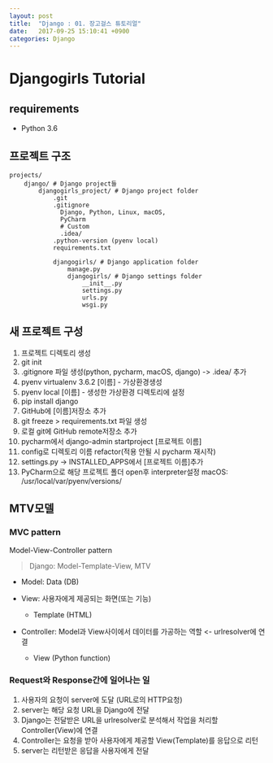 ```yaml
---
layout: post
title:  "Django : 01. 장고걸스 튜토리얼"
date:   2017-09-25 15:10:41 +0900
categories: Django
---
```


# Djangogirls Tutorial

## requirements

- Python 3.6

## 프로젝트 구조

```
projects/
	django/ # Django project들
		djangogirls_project/ # Django project folder
			.git
			.gitignore
			  Django, Python, Linux, macOS,
			  PyCharm
			  # Custom
			  .idea/
			.python-version (pyenv local)
			requirements.txt

			djangogirls/ # Django application folder
				manage.py
				djangogirls/ # Django settings folder
					__init__.py
					settings.py
					urls.py
					wsgi.py
```

## 새 프로젝트 구성

1. 프로젝트 디렉토리 생성
2. git init
3. .gitignore 파일 생성(python, pycharm, macOS, django) -> .idea/ 추가
4. pyenv virtualenv 3.6.2 [이름] - 가상환경생성
5. pyenv local [이름] - 생성한 가상환경 디렉토리에 설정
6. pip install django
7. GitHub에 [이름]저장소 추가
8. git freeze > requirements.txt 파일 생성
9. 로컬 git에 GitHub remote저장소 추가
10. pycharm에서 django-admin startproject [프로젝트 이름]
11. config로 디렉토리 이름 refactor(적용 안될 시 pycharm 재시작)
12. settings.py -> INSTALLED_APPS에서 [프로젝트 이름]추가
13. PyCharm으로 해당 프로젝트 폴더 open후 interpreter설정
  macOS: /usr/local/var/pyenv/versions/





## MTV모델

### MVC pattern

Model-View-Controller pattern

> Django: Model-Template-View, MTV

- Model: Data (DB)
- View: 사용자에게 제공되는 화면(또는 기능)
	- Template (HTML)

- Controller: Model과 View사이에서 데이터를 가공하는 역할 <- urlresolver에 연결
	- View (Python function)

### Request와 Response간에 일어나는 일

1. 사용자의 요청이 server에 도달 (URL로의 HTTP요청)
2. server는 해당 요청 URL을 Django에 전달
3. Django는 전달받은 URL을 urlresolver로 분석해서 작업을 처리할 Controller(View)에 연결
4. Controller는 요청을 받아 사용자에게 제공할 View(Template)를 응답으로 리턴
5. server는 리턴받은 응답을 사용자에게 전달

